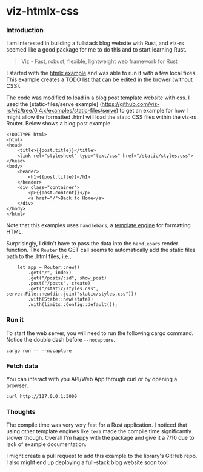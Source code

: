 # viz-htmlx-css

### Introduction

I am interested in building a fullstack blog website with Rust, and viz-rs seemed like a good package for me to do this and to start learning Rust.

> Viz - Fast, robust, flexible, lightweight web framework for Rust

I started with the [htmlx example](https://github.com/viz-rs/viz/tree/main/examples/htmlx)
and was able to run it with a few local fixes. This example creates a TODO list that can be edited in the brower (without CSS).

The code was modified to load in a blog post template website with css. I used the [static-files/serve example] (https://github.com/viz-rs/viz/tree/0.4.x/examples/static-files/serve) to get an example for how I might allow the formatted .html will load the static CSS files within the viz-rs Router. Below shows a blog post example.

```
<!DOCTYPE html>
<html>
<head>
    <title>{{post.title}}</title>
    <link rel="stylesheet" type="text/css" href="/static/styles.css">
</head>
<body>
    <header>
        <h1>{{post.title}}</h1>
    </header>
    <div class="container">
        <p>{{post.content}}</p>
        <a href="/">Back to Home</a>
    </div>
</body>
</html>
```

Note that this examples uses `handlebars`, a [template engine](https://viz.rs/en/0.4.x/extra-topics/templates) for formatting HTML.


Surprisingly, I didn't have to pass the data into the `handlebars` render function. The `Router` the GET call seems to automatically add the static files path to the .html files, i.e., 

```
    let app = Router::new()
        .get("/", index)
        .get("/posts/:id", show_post)
        .post("/posts", create)
        .get("/static/styles.css", serve::File::new(dir.join("static/styles.css")))
        .with(State::new(state))
        .with(limits::Config::default());
```

### Run it

To start the web server, you will need to run the following cargo command. Notice the double dash before `--nocapture`.

`cargo run -- --nocapture`


### Fetch data

You can interact with you API/Web App through curl or by opening a browser.

`curl http://127.0.0.1:3000`

### Thoughts

The compile time was very very fast for a Rust application. I noticed that using other template engines like `tera` made the compile time significantly slower though. Overall I'm happy with the package and give it a 7/10 due to lack of example documentation. 

I might create a pull request to add this example to the library's GitHub repo. I also might end up deploying a full-stack blog website soon too!
